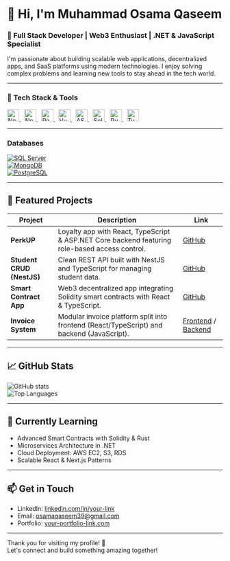 # 👋 Hi, I'm Muhammad Osama Qaseem

### 🚀 Full Stack Developer | Web3 Enthusiast | .NET & JavaScript Specialist

I'm passionate about building scalable web applications, decentralized apps, and SaaS platforms using modern technologies. I enjoy solving complex problems and learning new tools to stay ahead in the tech world.

---

### 🔧 Tech Stack & Tools

<a href="https://nestjs.com/" target="_blank" rel="noopener noreferrer">
  <img src="https://img.shields.io/badge/-NestJS-E0234E?style=flat-square&logo=nestjs&logoColor=white" alt="NestJS" height="28" />
</a>
<a href="https://nextjs.org/" target="_blank" rel="noopener noreferrer" style="margin-left:8px;">
  <img src="https://img.shields.io/badge/-Next.js-000000?style=flat-square&logo=next.js&logoColor=white" alt="Next.js" height="28" />
</a>
<a href="https://reactjs.org/" target="_blank" rel="noopener noreferrer" style="margin-left:8px;">
  <img src="https://img.shields.io/badge/-React-61DAFB?style=flat-square&logo=react&logoColor=black" alt="React" height="28" />
</a>
<a href="https://vuejs.org/" target="_blank" rel="noopener noreferrer" style="margin-left:8px;">
  <img src="https://img.shields.io/badge/-Vue.js-4FC08D?style=flat-square&logo=vue.js&logoColor=white" alt="Vue.js" height="28" />
</a>
<a href="https://dotnet.microsoft.com/apps/aspnet" target="_blank" rel="noopener noreferrer" style="margin-left:8px;">
  <img src="https://img.shields.io/badge/-ASP.NET_Core-512BD4?style=flat-square&logo=dotnet&logoColor=white" alt="ASP.NET Core" height="28" />
</a>
<a href="https://docs.soliditylang.org/" target="_blank" rel="noopener noreferrer" style="margin-left:8px;">
  <img src="https://img.shields.io/badge/-Solidity-363636?style=flat-square&logo=ethereum&logoColor=white" alt="Solidity" height="28" />
</a>
<a href="https://www.rust-lang.org/" target="_blank" rel="noopener noreferrer" style="margin-left:8px;">
  <img src="https://img.shields.io/badge/-Rust-000000?style=flat-square&logo=rust&logoColor=white" alt="Rust" height="28" />
</a>
<a href="https://www.typescriptlang.org/" target="_blank" rel="noopener noreferrer" style="margin-left:8px;">
  <img src="https://img.shields.io/badge/-TypeScript-007acc?style=flat-square&logo=typescript&logoColor=white" alt="TypeScript" height="28" />
</a>

---

### Databases

[![SQL Server](https://img.shields.io/badge/-SQL_Server-CC2927?style=flat&logo=microsoft-sql-server&logoColor=white)](https://www.microsoft.com/en-us/sql-server)  
[![MongoDB](https://img.shields.io/badge/-MongoDB-47A248?style=flat&logo=mongodb&logoColor=white)](https://www.mongodb.com/)  
[![PostgreSQL](https://img.shields.io/badge/-PostgreSQL-336791?style=flat&logo=postgresql&logoColor=white)](https://www.postgresql.org/)  

---

## 🚀 Featured Projects

| Project | Description | Link |
|---------|-------------|------|
| **PerkUP** | Loyalty app with React, TypeScript & ASP.NET Core backend featuring role-based access control. | [GitHub](https://github.com/osamaqaseem39/PerkUP) |
| **Student CRUD (NestJS)** | Clean REST API built with NestJS and TypeScript for managing student data. | [GitHub](https://github.com/osamaqaseem39/StudentCrudUsingNestJS) |
| **Smart Contract App** | Web3 decentralized app integrating Solidity smart contracts with React & TypeScript. | [GitHub](https://github.com/osamaqaseem39/smart_contract_app) |
| **Invoice System** | Modular invoice platform split into frontend (React/TypeScript) and backend (JavaScript). | [Frontend](https://github.com/osamaqaseem39/invoice-front) / [Backend](https://github.com/osamaqaseem39/invoice-back) |

---

## 📈 GitHub Stats

![GitHub stats]()  
![Top Languages](https://github-readme-stats.vercel.app/api/top-langs/?username=osamaqaseem39&layout=compact&theme=radical)

---

## 🎯 Currently Learning

- Advanced Smart Contracts with Solidity & Rust  
- Microservices Architecture in .NET  
- Cloud Deployment: AWS EC2, S3, RDS  
- Scalable React & Next.js Patterns  

---

## 📫 Get in Touch

- LinkedIn: [linkedin.com/in/your-link](https://linkedin.com/in/your-link)  
- Email: osamaqaseem39@gmail.com  
- Portfolio: [your-portfolio-link.com](https://your-portfolio-link.com)  

---

Thank you for visiting my profile! 🙌  
Let's connect and build something amazing together!
